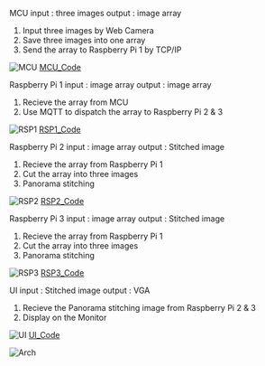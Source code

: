 MCU
input  : three images
output : image array
1. Input three images by Web Camera
2. Save three images into one array
3. Send the array to Raspberry Pi 1 by TCP/IP

![MCU](https://github.com/digiplusdaniel/embedded/blob/master/3.Design/MCU_block.png)
[MCU_Code](https://github.com/digiplusdaniel/embedded/blob/master/6.Source%20Code/MCU_TCPSend.py)

Raspberry Pi 1
input  : image array
output : image array
1. Recieve the array from MCU
2. Use MQTT to dispatch the array to Raspberry Pi 2 & 3

![RSP1](https://github.com/digiplusdaniel/embedded/blob/master/3.Design/RSP1_block.png)
[RSP1_Code](https://github.com/digiplusdaniel/embedded/blob/master/6.Source%20Code/Rasp1_MQTTPUB_ImageArray_TCPRecive.py)

Raspberry Pi 2
input  : image array
output : Stitched image
1. Recieve the array from Raspberry Pi 1
2. Cut the array into three images
3. Panorama stitching

![RSP2](https://github.com/digiplusdaniel/embedded/blob/master/3.Design/RSP2_block.png)
[RSP2_Code](https://github.com/digiplusdaniel/embedded/blob/master/6.Source%20Code/Rasp2_MQTTSCB_Panorama_TCPSend.py)

Raspberry Pi 3
input  : image array
output : Stitched image
1. Recieve the array from Raspberry Pi 1
2. Cut the array into three images
3. Panorama stitching

![RSP3](https://github.com/digiplusdaniel/embedded/blob/master/3.Design/RSP3_block.png)
[RSP3_Code](https://github.com/digiplusdaniel/embedded/blob/master/6.Source%20Code/Rasp2_MQTTSCB_Panorama_TCPSend.py)

UI
input  : Stitched image
output : VGA 
1. Recieve the Panorama stitching image from Raspberry Pi 2 & 3
2. Display on the Monitor

![UI](https://github.com/digiplusdaniel/embedded/blob/master/3.Design/UI_block.png)
[UI_Code](https://github.com/digiplusdaniel/embedded/blob/master/6.Source%20Code/UI/UI/Form1.cs)

![Arch](https://github.com/digiplusdaniel/embedded/blob/master/3.Design/Architecture%20diagram.png)
